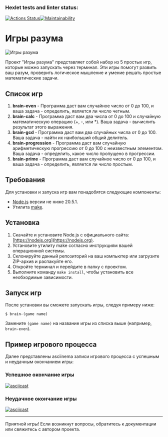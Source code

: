 ### Hexlet tests and linter status:
[![Actions Status](https://github.com/lancer147741/frontend-project-44/actions/workflows/hexlet-check.yml/badge.svg)](https://github.com/lancer147741/frontend-project-44/actions)[![Maintainability](https://api.codeclimate.com/v1/badges/c3b110606847733d9d7a/maintainability)](https://codeclimate.com/github/lancer147741/frontend-project-44/maintainability)
# Игры разума

![Игры разума](games.jpg)

Проект "Игры разума" представляет собой набор из 5 простых игр, которые можно запускать через терминал. Эти игры помогут развить ваш разум, проверить логическое мышление и умение решать простые математические задачи.

## Список игр

1. **brain-even** - Программа даст вам случайное число от 0 до 100, и ваша задача - определить, является ли число четным.
2. **brain-calc** - Программа даст вам два числа от 0 до 100 и случайную математическую операцию (+, -, или *). Ваша задача - вычислить результат этого выражения.
3. **brain-gcd** - Программа даст вам два случайных числа от 0 до 100. Ваша задача - найти их наибольший общий делитель.
4. **brain-progression** - Программа даст вам случайную арифметическую прогрессию от 0 до 100 с неизвестным элементом. Ваша задача - определить, какое число пропущено в прогрессии.
5. **brain-prime** - Программа даст вам случайное число от 0 до 100, и ваша задача - определить, является ли число простым.

## Требования

Для установки и запуска игр вам понадобятся следующие компоненты:

- [Node.js](https://nodejs.org) версии не ниже 20.5.1.
- Утилита [make](https://www.gnu.org/software/make/).

## Установка

1. Скачайте и установите Node.js с официального сайта: [https://nodejs.org](https://nodejs.org).
2. Установите утилиту make согласно инструкциям вашей операционной системы.
3. Склонируйте данный репозиторий на ваш компьютер или загрузите ZIP-архив и распакуйте его.
4. Откройте терминал и перейдите в папку с проектом.
5. Выполните команду `make install`, чтобы установить все необходимые зависимости.

## Запуск игр

После установки вы сможете запускать игры, следуя примеру ниже:

```
$ brain-(game name)
```

Замените `(game name)` на название игры из списка выше (например, `brain-even`).

## Пример игрового процесса

Далее представлены asciinema записи игрового процесса с успешным и неудачным окончанием игры:

### Успешное окончание игры

[![asciicast](asciinema_success.png)](https://asciinema.org/a/XXXXX)

### Неудачное окончание игры

[![asciicast](asciinema_failure.png)](https://asciinema.org/a/YYYYY)

---

Приятной игры! Если возникнут вопросы, обратитесь к документации или свяжитесь с автором проекта.

